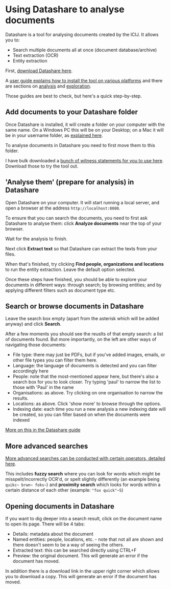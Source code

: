 # Using Datashare to analyse documents

Datashare is a tool for analysing documents created by the ICIJ. It allows you to:

* Search multiple documents all at once (document database/archive)
* Text extraction (OCR)
* Entity extraction

First, [download Datashare here](https://datashare.icij.org/).

A [user guide explains how to install the tool on various platforms](https://icij.gitbook.io/datashare/) and there are sections on [analysis](https://icij.gitbook.io/datashare/all/analyze-documents) and [exploration](https://icij.gitbook.io/datashare/all/explore-documents).

Those guides are best to check, but here's a quick step-by-step.

## Add documents to your Datashare folder

Once Datashare is installed, it will create a folder on your computer with the same name. On a Windows PC this will be on your Desktop; on a Mac it will be in your username folder, as [explained here](https://icij.gitbook.io/datashare/mac/add-documents-to-datashare-on-mac).

To analyse documents in Datashare you need to first move them to this folder.

I have bulk downloaded a [bunch of witness statements for you to use here](https://github.com/paulbradshaw/dealingwithdocuments/tree/master/chilcottwitnessstatements). Download those to try the tool out.

## 'Analyse them' (prepare for analysis) in Datashare

Open Datashare on your computer. It will start running a local server, and open a browser at the address `http://localhost:8080`.

To ensure that you can search the documents, you need to first ask Datashare to analyse them: click **Analyze documents** near the top of your browser.

Wait for the analysis to finish.

Next click **Extract text** so that Datashare can extract the texts from your files.

When that's finished, try clicking **Find people, organizations and locations** to run the entity extraction. Leave the default option selected.

Once these steps have finished, you should be able to explore your documents in different ways: through search; by browsing entities; and by applying different filters such as document type etc.

## Search or browse documents in Datashare

Leave the search box empty (apart from the asterisk which will be added anyway) and click **Search**.

After a few moments you should see the reuslts of that empty search: a list of documents found. But more importantly, on the left are other ways of navigating those documents:

* File type: there may just be PDFs, but if you've added images, emails, or other file types you can filter them here.
* Language: the language of documents is detected and you can filter accordingly here
* People: note that the most-mentioned appear here, but there's also a search box for you to look closer. Try typing 'paul' to narrow the list to those with 'Paul' in the name
* Organisations: as above. Try clicking on one organisation to narrow the results.
* Locations: as above. Click 'show more' to browse through the options.
* Indexing date: each time you run a new analysis a new indexing date will be created, so you can filter based on when the documents were indexed

[More on this in the Datashare guide](https://icij.gitbook.io/datashare/all/explore-documents)

## More advanced searches

[More advanced searches can be conducted with certain operators, detailed here](https://icij.gitbook.io/datashare/all/search-with-operators).

This includes **fuzzy search** where you can look for words which might be misspelt/incorrectly OCR'd, or spelt slightly differently (an example being `quikc~ brwn~ foks~`) and **proximity search** which looks for words within a certain distance of each other (example: `"fox quick"~5`)

## Opening documents in Datashare  

If you want to dig deeper into a search result, click on the document name to open its page. There will be 4 tabs:

* Details: metadata about the document
* Named entities: people, locations, etc. - note that not all are shown and there doesn't seem to be a way of seeing the others.
* Extracted text: this can be searched directly using CTRL+F
* Preview: the original document. This will generate an error if the document has moved.

In addition there is a download link in the upper right corner which allows you to download a copy. This will generate an error if the document has moved.

